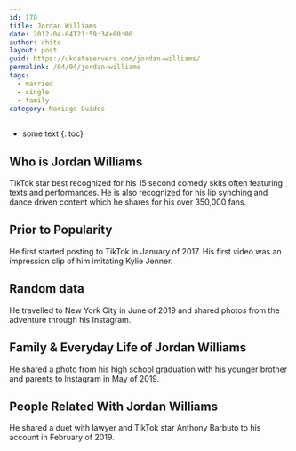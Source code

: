 ```yaml
---
id: 178
title: Jordan Williams
date: 2012-04-04T21:59:34+00:00
author: chito
layout: post
guid: https://ukdataservers.com/jordan-williams/
permalink: /04/04/jordan-williams  
tags:
  - married
  - single
  - family
category: Mariage Guides
---
```


* some text
{: toc}


## Who is  Jordan Williams
                  
                  
                  
TikTok star best recognized for his 15 second comedy skits often featuring texts and performances. He is also recognized for his lip synching and dance driven content which he shares for his over 350,000 fans. 
                  
                
                
                
## Prior to Popularity 
                  
                  
                  
He first started posting to TikTok in January of 2017. His first video was an impression clip of him imitating Kylie Jenner. 
                  
                
                
                
## Random data 
                  
                  
                  
He travelled to New York City in June of 2019 and shared photos from the adventure through his Instagram. 
                  
                
                
                
## Family & Everyday Life of Jordan Williams
                  
                  
                  
He shared a photo from his high school graduation with his younger brother and parents to Instagram in May of 2019. 
                  
                
                
                
## People Related With  Jordan Williams
                  
                  
                  
He shared a duet with lawyer and TikTok star Anthony Barbuto to his account in February of 2019. 
                  
                
              
            
          
          
          
    
    
  
